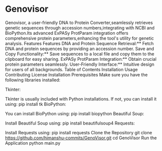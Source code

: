 # Genovisor
Genovisor, a user-friendly DNA to Protein Converter,seamlessly retrieves genetic sequences through accession numbers,integrating with NCBI and BioPython.Its advanced ExPASy ProtParam integration offers comprehensive protein parameters,enhancing the tool's utility for genetic analysis.  Features
Features
DNA and Protein Sequence Retrieval:** Fetch DNA and protein sequences by providing an accession number.
Save and Copy Functionality:** Save sequences to a local file and copy them to the clipboard for easy sharing.
ExPASy ProtParam Integration:** Obtain crucial protein parameters seamlessly.
User-Friendly Interface:** Intuitive design for users of all backgrounds.
Table of Contents
Installation
Usage
Contributing
License
Installation
Prerequisites
Make sure you have the following libraries installed:

Tkinter:

Tkinter is usually included with Python installations. If not, you can install it using:
pip install tk
BioPython:

You can install BioPython using:
pip install biopython
Beautiful Soup:

Install Beautiful Soup using:
pip install beautifulsoup4
Requests:

Install Requests using:
pip install requests
Clone the Repository
git clone https://github.com/himanshu-commits/GenoVisor.git
cd GenoVisor
Run the Application
python main.py

